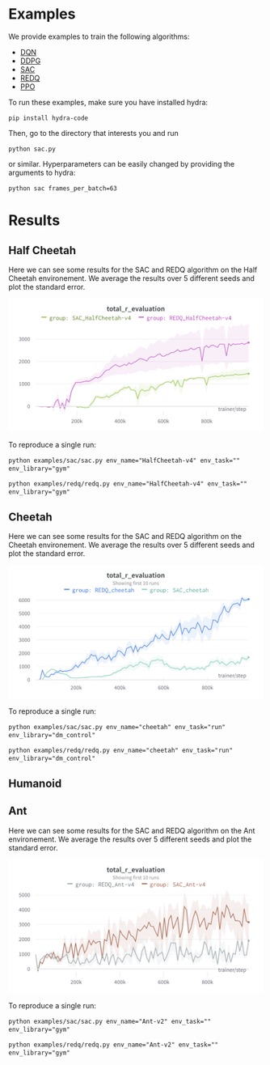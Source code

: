 # Examples

We provide examples to train the following algorithms:
- [DQN](dqn/dqn.py)
- [DDPG](ddpg/ddpg.py)
- [SAC](sac/sac.py)
- [REDQ](redq/redq.py)
- [PPO](ppo/ppo.py)

To run these examples, make sure you have installed hydra:
```
pip install hydra-code
```

Then, go to the directory that interests you and run
```
python sac.py
```
or similar. Hyperparameters can be easily changed by providing the arguments to hydra:
```
python sac frames_per_batch=63
```
# Results

## Half Cheetah
Here we can see some results for the SAC and REDQ algorithm on the Half Cheetah environement.
We average the results over 5 different seeds and plot the standard error.
<p align="center">
<img src="media/halfcheetah_chart.png" width="600px">
</p>
To reproduce a single run:

```
python examples/sac/sac.py env_name="HalfCheetah-v4" env_task="" env_library="gym"
```

``` 
python examples/redq/redq.py env_name="HalfCheetah-v4" env_task="" env_library="gym"
```


## Cheetah
Here we can see some results for the SAC and REDQ algorithm on the Cheetah environement.
We average the results over 5 different seeds and plot the standard error.
<p align="center">
<img src="media/cheetah_chart.png" width="600px">
</p>
To reproduce a single run:

```
python examples/sac/sac.py env_name="cheetah" env_task="run" env_library="dm_control"
```

``` 
python examples/redq/redq.py env_name="cheetah" env_task="run" env_library="dm_control"
```

## Humanoid

## Ant
Here we can see some results for the SAC and REDQ algorithm on the Ant environement.
We average the results over 5 different seeds and plot the standard error.
<p align="center">
<img src="media/ant_chart.png" width="600px">
</p>
To reproduce a single run:

```
python examples/sac/sac.py env_name="Ant-v2" env_task="" env_library="gym"
```

``` 
python examples/redq/redq.py env_name="Ant-v2" env_task="" env_library="gym"